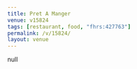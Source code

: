 ```yaml
---
title: Pret A Manger
venue: v15824
tags: [restaurant, food, "fhrs:427763"]
permalink: /v/15824/
layout: venue
---
```

null